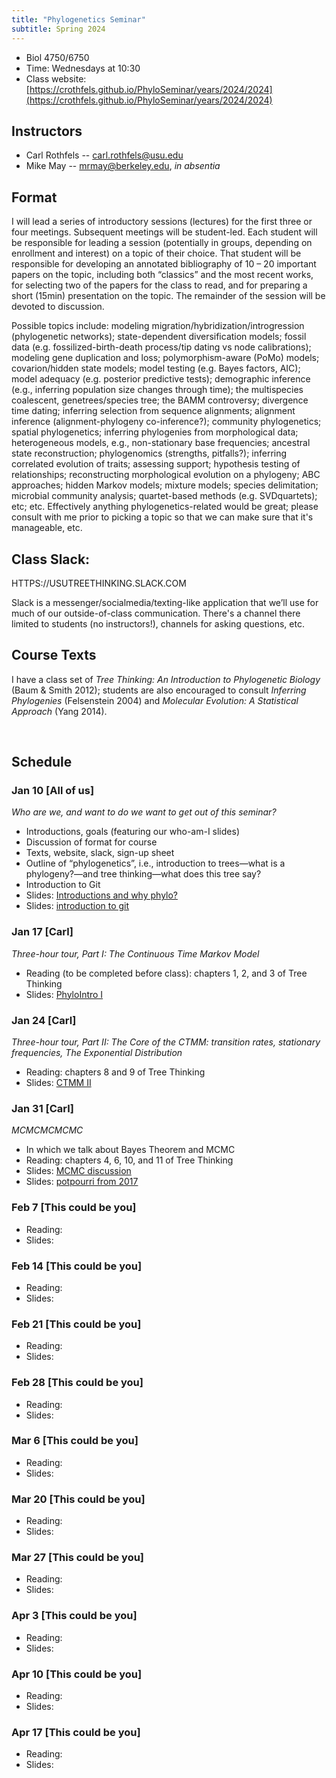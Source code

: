 ```yaml
---
title: "Phylogenetics Seminar"
subtitle: Spring 2024
---
```


* Biol 4750/6750
* Time: Wednesdays at 10:30
* Class website: [https://crothfels.github.io/PhyloSeminar/years/2024/2024](https://crothfels.github.io/PhyloSeminar/years/2024/2024)


## Instructors

* Carl Rothfels -- carl.rothfels@usu.edu
* Mike May -- mrmay@berkeley.edu, _in absentia_


## Format

I will lead a series of introductory sessions (lectures) for the first three or four meetings. Subsequent meetings will be student-led. Each student will be responsible for leading a session (potentially in groups, depending on enrollment and interest) on a topic of their choice. That student will be responsible for developing an annotated bibliography of 10 – 20 important papers on the topic, including both “classics” and the most recent works, for selecting two of the papers for the class to read, and for preparing a short (15min) presentation on the topic. The remainder of the session will be devoted to discussion.

Possible topics include: modeling migration/hybridization/introgression (phylogenetic networks); state-dependent diversification models; fossil data (e.g. fossilized-birth-death process/tip dating vs node calibrations); modeling gene duplication and loss; polymorphism-aware (PoMo) models; covarion/hidden state models; model testing (e.g. Bayes factors, AIC); model adequacy (e.g. posterior predictive tests); demographic inference (e.g., inferring population size changes through time); the multispecies coalescent, genetrees/species tree; the BAMM controversy; divergence time dating; inferring selection from sequence alignments; alignment inference (alignment-phylogeny co-inference?); community phylogenetics; spatial phylogenetics; inferring phylogenies from morphological data; heterogeneous models, e.g., non-stationary base frequencies; ancestral state reconstruction; phylogenomics (strengths, pitfalls?); inferring correlated evolution of traits; assessing support; hypothesis testing of relationships; reconstructing morphological evolution on a phylogeny; ABC approaches; hidden Markov models; mixture models; species delimitation; microbial community analysis; quartet-based methods (e.g. SVDquartets); etc; etc. Effectively anything phylogenetics-related would be great; please consult with me prior to picking a topic so that we can make sure that it's manageable, etc.

## Class Slack: 

HTTPS://USUTREETHINKING.SLACK.COM

Slack is a messenger/socialmedia/texting-like application that we’ll use for much of our outside-of-class communication. There's a channel there limited to students (no instructors!), channels for asking questions, etc.

## Course Texts

I have a class set of *Tree Thinking: An Introduction to Phylogenetic Biology* (Baum & Smith 2012); students are also encouraged to consult *Inferring Phylogenies* (Felsenstein 2004) and *Molecular Evolution: A Statistical Approach* (Yang 2014).


&nbsp;
## Schedule

### Jan 10 [All of us]

*Who are we, and want to do we want to get out of this seminar?*
* Introductions, goals (featuring our who-am-I slides)
* Discussion of format for course
* Texts, website, slack, sign-up sheet
* Outline of “phylogenetics”, i.e., introduction to trees—what is a phylogeny?—and tree thinking—what does this tree say?
* Introduction to Git
* Slides: [Introductions and why phylo?](https://github.com/crothfels/PhyloSeminar/blob/master/years/2024/presentations/class1_whyPhylo.pptx)
* Slides: [introduction to git](https://github.com/crothfels/PhyloSeminar/blob/master/years/2024/presentations/git.pdf)


### Jan 17 [Carl]
*Three-hour tour, Part I: The Continuous Time Markov Model*
* Reading (to be completed before class): chapters 1, 2, and 3 of Tree Thinking
* Slides: [PhyloIntro I]()


### Jan 24 [Carl]
*Three-hour tour, Part II: The Core of the CTMM: transition rates, stationary frequencies, The Exponential Distribution*
* Reading: chapters 8 and 9 of Tree Thinking
* Slides: [CTMM II]()


### Jan 31 [Carl]
*MCMCMCMCMC*
* In which we talk about Bayes Theorem and MCMC
* Reading: chapters 4, 6, 10, and 11 of Tree Thinking
* Slides: [MCMC discussion]()
* Slides: [potpourri from 2017]()


### Feb 7 [This could be you]
* Reading: []( )
* Slides: []()

### Feb 14 [This could be you]
* Reading: []( )
* Slides: []()

### Feb 21 [This could be you]
* Reading: []( )
* Slides: []()

### Feb 28 [This could be you]
* Reading: []( )
* Slides: []()

### Mar 6 [This could be you]
* Reading: []( )
* Slides: []()

### Mar 20 [This could be you]
* Reading: []( )
* Slides: []()

### Mar 27 [This could be you]
* Reading: []( )
* Slides: []()

### Apr 3 [This could be you]
* Reading: []( )
* Slides: []()

### Apr 10 [This could be you]
* Reading: []( )
* Slides: []()

### Apr 17 [This could be you]
* Reading: []( )
* Slides: []()